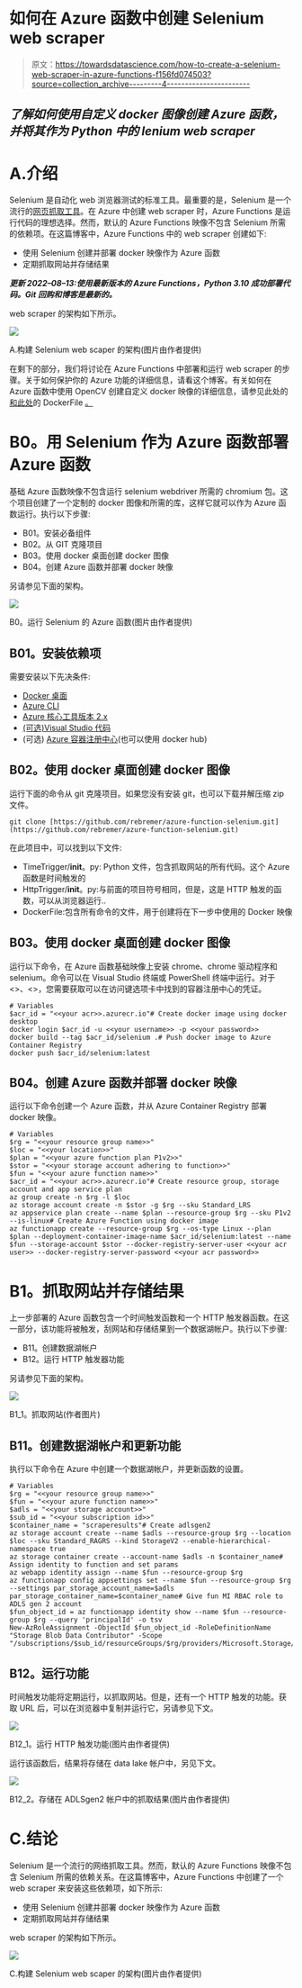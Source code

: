 # 如何在 Azure 函数中创建 Selenium web scraper

> 原文：<https://towardsdatascience.com/how-to-create-a-selenium-web-scraper-in-azure-functions-f156fd074503?source=collection_archive---------4----------------------->

## *了解如何使用自定义 docker 图像创建 Azure 函数，并将其作为 Python 中的 lenium web scraper*

# A.介绍

Selenium 是自动化 web 浏览器测试的标准工具。最重要的是，Selenium 是一个流行的[网页抓取工具](https://medium.com/the-andela-way/introduction-to-web-scraping-using-selenium-7ec377a8cf72)。在 Azure 中创建 web scraper 时，Azure Functions 是运行代码的理想选择。然而，默认的 Azure Functions 映像不包含 Selenium 所需的依赖项。在这篇博客中，Azure Functions 中的 web scraper 创建如下:

*   使用 Selenium 创建并部署 docker 映像作为 Azure 函数
*   定期抓取网站并存储结果

***更新 2022–08–13:使用最新版本的 Azure Functions，Python 3.10 成功部署代码。Git 回购和博客是最新的。***

web scraper 的架构如下所示。

![](img/c354649723cc236ea3d80090812c2326.png)

A.构建 Selenium web scaper 的架构(图片由作者提供)

在剩下的部分，我们将讨论在 Azure Functions 中部署和运行 web scraper 的步骤。关于如何保护你的 Azure 功能的详细信息，请看这个博客。有关如何在 Azure 函数中使用 OpenCV 创建自定义 docker 映像的详细信息，请参见此处的[和此处](/intelligent-realtime-and-scalable-video-processing-in-azure-201f87104f03)的 DockerFile [。](https://github.com/rebremer/realtime_video_processing/blob/master/AzureFunction/afpdqueue_rtv/Dockerfile)

# B0。用 Selenium 作为 Azure 函数部署 Azure 函数

基础 Azure 函数映像不包含运行 selenium webdriver 所需的 chromium 包。这个项目创建了一个定制的 docker 图像和所需的库，这样它就可以作为 Azure 函数运行。执行以下步骤:

*   B01。安装必备组件
*   B02。从 GIT 克隆项目
*   B03。使用 docker 桌面创建 docker 图像
*   B04。创建 Azure 函数并部署 docker 映像

另请参见下面的架构。

![](img/ebf6a5be4ee713c9604e1f1551990947.png)

B0。运行 Selenium 的 Azure 函数(图片由作者提供)

## B01。安装依赖项

需要安装以下先决条件:

*   [Docker 桌面](https://docs.docker.com/get-docker/)
*   [Azure CLI](https://docs.microsoft.com/en-us/cli/azure/install-azure-cli?view=azure-cli-latest)
*   [Azure 核心工具版本 2.x](https://docs.microsoft.com/en-us/azure/azure-functions/functions-run-local?tabs=windows%2Ccsharp%2Cbash#v2)
*   [(可选)Visual Studio 代码](https://code.visualstudio.com/)
*   (可选) [Azure 容器注册中心](https://docs.microsoft.com/nl-nl/azure/container-registry/container-registry-get-started-portal)(也可以使用 docker hub)

## B02。使用 docker 桌面创建 docker 图像

运行下面的命令从 git 克隆项目。如果您没有安装 git，也可以下载并解压缩 zip 文件。

```
git clone [https://github.com/rebremer/azure-function-selenium.git](https://github.com/rebremer/azure-function-selenium.git)
```

在此项目中，可以找到以下文件:

*   TimeTrigger/__init__。py: Python 文件，包含抓取网站的所有代码。这个 Azure 函数是时间触发的
*   HttpTrigger/__init__。py:与前面的项目符号相同，但是，这是 HTTP 触发的函数，可以从浏览器运行..
*   DockerFile:包含所有命令的文件，用于创建将在下一步中使用的 Docker 映像

## B03。使用 docker 桌面创建 docker 图像

运行以下命令，在 Azure 函数基础映像上安装 chrome、chrome 驱动程序和 selenium。命令可以在 Visual Studio 终端或 PowerShell 终端中运行。对于<<username>>、<<password>>，您需要获取可以在访问键选项卡中找到的容器注册中心的凭证。</password></username>

```
# Variables
$acr_id = "<<your acr>>.azurecr.io"# Create docker image using docker desktop
docker login $acr_id -u <<your username>> -p <<your password>>
docker build --tag $acr_id/selenium .# Push docker image to Azure Container Registry
docker push $acr_id/selenium:latest
```

## B04。创建 Azure 函数并部署 docker 映像

运行以下命令创建一个 Azure 函数，并从 Azure Container Registry 部署 docker 映像。

```
# Variables
$rg = "<<your resource group name>>"
$loc = "<<your location>>"
$plan = "<<your azure function plan P1v2>>"
$stor = "<<your storage account adhering to function>>"
$fun = "<<your azure function name>>"
$acr_id = "<<your acr>>.azurecr.io"# Create resource group, storage account and app service plan
az group create -n $rg -l $loc
az storage account create -n $stor -g $rg --sku Standard_LRS
az appservice plan create --name $plan --resource-group $rg --sku P1v2 --is-linux# Create Azure Function using docker image
az functionapp create --resource-group $rg --os-type Linux --plan  $plan --deployment-container-image-name $acr_id/selenium:latest --name  $fun --storage-account $stor --docker-registry-server-user <<your acr user>> --docker-registry-server-password <<your acr password>>
```

# B1。抓取网站并存储结果

上一步部署的 Azure 函数包含一个时间触发函数和一个 HTTP 触发器函数。在这一部分，该功能将被触发，刮网站和存储结果到一个数据湖帐户。执行以下步骤:

*   B11。创建数据湖帐户
*   B12。运行 HTTP 触发器功能

另请参见下面的架构。

![](img/30f3fcd25d54f82999aee9f26a726f8a.png)

B1_1。抓取网站(作者图片)

## B11。创建数据湖帐户和更新功能

执行以下命令在 Azure 中创建一个数据湖帐户，并更新函数的设置。

```
# Variables
$rg = "<<your resource group name>>"
$fun = "<<your azure function name>>"
$adls = "<<your storage account>>"
$sub_id = "<<your subscription id>>"
$container_name = "scraperesults"# Create adlsgen2
az storage account create --name $adls --resource-group $rg --location $loc --sku Standard_RAGRS --kind StorageV2 --enable-hierarchical-namespace true
az storage container create --account-name $adls -n $container_name# Assign identity to function and set params
az webapp identity assign --name $fun --resource-group $rg
az functionapp config appsettings set --name $fun --resource-group $rg --settings par_storage_account_name=$adls par_storage_container_name=$container_name# Give fun MI RBAC role to ADLS gen 2 account
$fun_object_id = az functionapp identity show --name $fun --resource-group $rg --query 'principalId' -o tsv
New-AzRoleAssignment -ObjectId $fun_object_id -RoleDefinitionName "Storage Blob Data Contributor" -Scope  "/subscriptions/$sub_id/resourceGroups/$rg/providers/Microsoft.Storage/storageAccounts/$adls/blobServices/default"
```

## B12。运行功能

时间触发功能将定期运行，以抓取网站。但是，还有一个 HTTP 触发的功能。获取 URL 后，可以在浏览器中复制并运行它，另请参见下文。

![](img/ee2d6573560c7681c5eeb77c0b57c41d.png)

B12_1。运行 HTTP 触发功能(图片由作者提供)

运行该函数后，结果将存储在 data lake 帐户中，另见下文。

![](img/ec6ef5ab4292b7c0a9533f2b38679b65.png)

B12_2。存储在 ADLSgen2 帐户中的抓取结果(图片由作者提供)

# C.结论

Selenium 是一个流行的网络抓取工具。然而，默认的 Azure Functions 映像不包含 Selenium 所需的依赖关系。在这篇博客中，Azure Functions 中创建了一个 web scraper 来安装这些依赖项，如下所示:

*   使用 Selenium 创建并部署 docker 映像作为 Azure 函数
*   定期抓取网站并存储结果

web scraper 的架构如下所示。

![](img/c354649723cc236ea3d80090812c2326.png)

C.构建 Selenium web scaper 的架构(图片由作者提供)